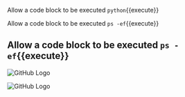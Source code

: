 Allow a code block to be executed `python`{{execute}}

Allow a code block to be executed `ps -ef`{{execute}}


## Allow a code block to be executed `ps -ef`{{execute}}
![GitHub Logo](/images/githubpng.png)

![GitHub Logo](/images/assets/gg.png)